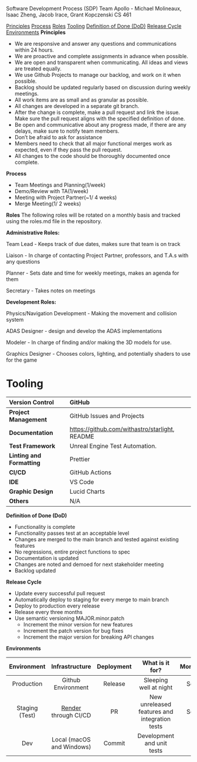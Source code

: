 ﻿Software Development Process (SDP)
Team Apollo - Michael Molineaux, Isaac Zheng, Jacob Irace, Grant Kopczenski
CS 461

[Principles](#_2s13ohyeqgb7)
[Process](#_dv87m3vones8)
[Roles](#_r4ojepvcw4mh)
[Tooling](#_gtpscwd44yls)
[Definition of Done (DoD)](#_gtqo52h8bto2)
[Release Cycle](#_3elqxufgawry)
[Environments](#_nqxqf74b5aov)
**Principles**
- We are responsive and answer any questions and communications within 24 hours.
- We are proactive and complete assignments in advance when possible.
- We are open and transparent when communicating. All ideas and views are treated equally.
- We use Github Projects to manage our backlog, and work on it when possible.
- Backlog should be updated regularly based on discussion during weekly meetings.
- All work items are as small and as granular as possible.
- All changes are developed in a separate git branch.
- After the change is complete, make a pull request and link the issue. Make sure the pull request aligns with the specified definition of done.
- Be open and communicative about any progress made, if there are any delays, make sure to notify team members.
- Don’t be afraid to ask for assistance
- Members need to check that all major functional merges work as expected, even if they pass the pull request.
- All changes to the code should be thoroughly documented once complete.

**Process**
- Team Meetings and Planning(1/week)
- Demo/Review with TA(1/week)
- Meeting with Project Partner(~1/ 4 weeks)
- Merge Meeting(1/ 2 weeks)


**Roles**
The following roles will be rotated on a monthly basis and tracked using the roles.md file in the repository.

**Administrative Roles:**

Team Lead - Keeps track of due dates, makes sure that team is on track

Liaison - In charge of contacting Project Partner, professors, and T.A.s with any questions

Planner - Sets date and time for weekly meetings, makes an agenda for them

Secretary - Takes notes on meetings

**Development Roles:**

Physics/Navigation Development - Making the movement and collision system

ADAS Designer - design and develop the ADAS implementations

Modeler - In charge of finding and/or making the 3D models for use.

Graphics Designer - Chooses colors, lighting, and potentially shaders to use for the game
# <a name="_gtpscwd44yls"></a>**Tooling**

|**Version Control**|GitHub|
| :- | :- |
|**Project Management**|GitHub Issues and Projects |
|**Documentation**|<https://github.com/withastro/starlight>, README |
|**Test Framework**|Unreal Engine Test Automation.|
|**Linting and Formatting**|Prettier|
|**CI/CD**|GitHub Actions|
|**IDE**|VS Code|
|**Graphic Design**|Lucid Charts|
|**Others**|N/A|
**Definition of Done (DoD)**
- Functionality is complete
- Functionality passes test at an acceptable level
- Changes are merged to the main branch and tested against existing features
- No regressions, entire project functions to spec
- Documentation is updated
- Changes are noted and demoed for next stakeholder meeting
- Backlog updated

**Release Cycle**
- Update every successful pull request
- Automatically deploy to staging for every merge to main branch
- Deploy to production every release
- Release every three months
- Use semantic versioning MAJOR.minor.patch
  - Increment the minor version for new features
  - Increment the patch version for bug fixes
  - Increment the major version for breaking API changes

**Environments**

|**Environment**|**Infrastructure**|**Deployment**|**What is it for?**|**Monitoring**|
| :-: | :-: | :-: | :-: | :-: |
|Production|Github Environment|Release|Sleeping well at night|Sentry|
|Staging (Test)|[Render](http://render.com) through CI/CD|PR|New unreleased features and integration tests|Sentry|
|Dev|Local (macOS and Windows)|Commit|Development and unit tests|N/A|





